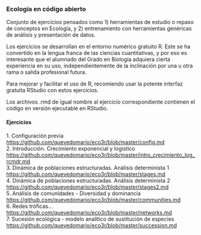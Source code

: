 ### Ecología en código abierto

Conjunto de ejercicios pensados como 1) herramientas de estudio o repaso de conceptos en Ecología, y 2) entrenamiento con herramientas genéricas de análisis y presentación de datos.

Los ejercicios se desarrollan en el entorno numérico gratuito R. Este se ha convertido en la lengua franca de las ciencias cuantitativas, y por eso es interesante que el alumnado del Grado en Biología adquiera cierta experiencia en su uso, independientemente de la inclinación por una u otra rama o salida profesional futura. 

Para mejorar y facilitar el uso de R, recomiendo usar la potente interfaz gratuita RStudio con estos ejercicios. 

Los archivos .rmd de igual nombre al ejercicio correspondiente contienen el código en versión ejecutable en RStudio.

#### Ejercicios
1\. Configuración previa https://github.com/quevedomario/eco3r/blob/master/config.md  
2\. Introducción. Crecimiento exponencial y logístico https://github.com/quevedomario/eco3r/blob/master/intro_crecimiento_log_rcmdr.md  
3\. Dinámica de poblaciones estructuradas. Análisis determinista 1 https://github.com/quevedomario/eco3r/blob/master/stages.md    
4\. Dinámica de poblaciones estructuradas. Análisis determinista 2 https://github.com/quevedomario/eco3r/blob/master/stages2.md    
5\. Análisis de comunidades - Diversidad y dominancia https://github.com/quevedomario/eco3r/blob/master/communities.md    
6\. Redes tróficas... https://github.com/quevedomario/eco3r/blob/master/networks.md  
7\. Sucesión ecológica - modelo analítico de sustitución de especies https://github.com/quevedomario/eco3r/blob/master/succession.md    
